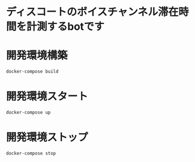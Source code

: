 # ディスコートのボイスチャンネル滞在時間を計測するbotです

# 開発環境構築
`docker-compose build`

# 開発環境スタート
`docker-compose up`

# 開発環境ストップ
`docker-compose stop`

